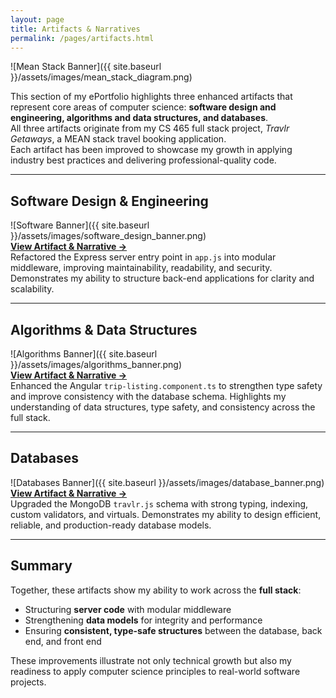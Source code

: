 ```yaml
---
layout: page
title: Artifacts & Narratives
permalink: /pages/artifacts.html
---
```

![Mean Stack Banner]({{ site.baseurl }}/assets/images/mean_stack_diagram.png)

This section of my ePortfolio highlights three enhanced artifacts that represent core areas of computer science: **software design and engineering, algorithms and data structures, and databases**.  
All three artifacts originate from my CS 465 full stack project, *Travlr Getaways*, a MEAN stack travel booking application.  
Each artifact has been improved to showcase my growth in applying industry best practices and delivering professional-quality code.  

---

## Software Design & Engineering  
![Software Banner]({{ site.baseurl }}/assets/images/software_design_banner.png)  
**[View Artifact & Narrative →](artifact-software.html)**   
Refactored the Express server entry point in `app.js` into modular middleware, improving maintainability, readability, and security. Demonstrates my ability to structure back-end applications for clarity and scalability.  

---

## Algorithms & Data Structures  
![Algorithms Banner]({{ site.baseurl }}/assets/images/algorithms_banner.png)  
**[View Artifact & Narrative →](artifact-algorithms.html)**  
Enhanced the Angular `trip-listing.component.ts` to strengthen type safety and improve consistency with the database schema. Highlights my understanding of data structures, type safety, and consistency across the full stack.  

---

## Databases  
![Databases Banner]({{ site.baseurl }}/assets/images/database_banner.png)  
**[View Artifact & Narrative →](artifact-databases.html)**  
Upgraded the MongoDB `travlr.js` schema with strong typing, indexing, custom validators, and virtuals. Demonstrates my ability to design efficient, reliable, and production-ready database models.  

---

## Summary  

Together, these artifacts show my ability to work across the **full stack**:  
- Structuring **server code** with modular middleware  
- Strengthening **data models** for integrity and performance  
- Ensuring **consistent, type-safe structures** between the database, back end, and front end  

These improvements illustrate not only technical growth but also my readiness to apply computer science principles to real-world software projects.  
